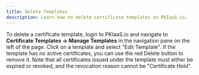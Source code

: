 ```yaml
---
title: Delete Templates
description: Learn how to delete certificate templates on PKIaaS.io.
---
```

To delete a certificate template, login to PKIaaS.io and navigate to **Certificate Templates -> Manage Templates** in the navigation pane on the left of the page. Click on a template and select "Edit Template". If the template has no active certificates, you can use the red Delete button to remove it. Note that all certificates issued under the template must either be expired or revoked, and the revocation reason cannot be "Certificate Hold".